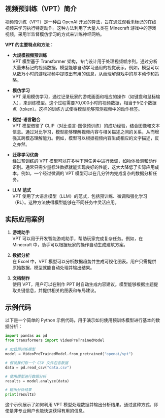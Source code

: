 ## 视频预训练（VPT）简介

视频预训练（VPT）是一种由 OpenAI 开发的算法，旨在通过观看未标记的在线视频来学习执行特定动作。这种方法利用了大量人类在 Minecraft 游戏中的游戏视频，采用半监督模仿学习的方式来训练神经网络。

**VPT 的主要特点和方法：**

* **大规模视频预训练**  
  VPT 模型基于 Transformer 架构，专门设计用于处理视频帧序列。通过分析大量未标记的视频数据，模型能够自动学习通用的视觉表示。例如，模型可以从数万小时的游戏视频中提取出有用的信息，从而理解游戏中的基本动作和策略。

* **模仿学习**  
  VPT 采用模仿学习，通过记录玩家的游戏画面和相应的操作（如键盘和鼠标输入），来训练模型。这个过程需要70,000小时的视频数据，相当于5亿个数据点（token）。这样的训练方式使得模型能够预测视频中的动作标签。

* **视觉-语言融合**  
  VPT 模型借鉴了 CLIP（对比语言-图像预训练）的成功经验，结合图像和文本信息。通过对比学习，模型能够理解视频内容与相关描述之间的关系，从而增强其跨模态理解能力。例如，模型可以根据视频内容生成相应的文字描述，反之亦然。

* **迁移学习优势**  
  经过预训练的 VPT 模型可以在多种下游任务中进行微调，如物体检测和动作识别。通常只需少量标注数据就能实现良好的性能，这大大降低了实际应用成本。例如，一个经过微调的 VPT 模型可以在几分钟内完成复杂的数据分析任务。

* **LLM 范式**  
  VPT 使用了大语言模型（LLM）的范式，包括预训练、微调和强化学习（RL）。这种方法使得模型能够在不同任务中灵活应用。

## 实际应用案例

1. **游戏助手**  
   VPT 可以用于开发智能游戏助手，帮助玩家完成复杂任务。例如，在 Minecraft 中，助手可以根据玩家的操作自动生成建筑方案。

2. **数据分析**  
   在 Excel 中，VPT 模型可以分析数据趋势并生成可视化图表。用户只需提供原始数据，模型就能自动处理并输出结果。

3. **文档制作**  
   使用 VPT，用户可以在制作 PPT 时自动生成内容建议。模型能够根据主题提取关键信息，并提供相关的图表和布局建议。

## 示例代码

以下是一个简单的 Python 示例代码，用于演示如何使用预训练模型进行基本的数据分析：

```python
import pandas as pd
from transformers import VideoPreTrainedModel

# 加载预训练模型
model = VideoPreTrainedModel.from_pretrained("openai/vpt")

# 假设我们有一个 CSV 文件包含数据
data = pd.read_csv("data.csv")

# 使用模型进行数据分析
results = model.analyze(data)

# 输出分析结果
print(results)
```

这个示例展示了如何利用 VPT 模型处理数据并输出分析结果。通过这种方式，即使是非专业用户也能快速获得有用的信息。